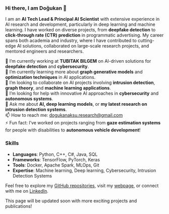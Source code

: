 ### Hi there, I am Doğukan 👋

I am an **AI Tech Lead & Principal AI Scientist** with extensive experience in AI research and development, particularly in deep learning and machine learning. I have worked on diverse projects, from **deepfake detection** to **click-through rate (CTR) prediction** in programmatic advertising. My career spans both academia and industry, where I have contributed to cutting-edge AI solutions, collaborated on large-scale research projects, and mentored engineers and researchers.

🔭 I’m currently working at **TUBITAK BILGEM** on AI-driven solutions for **deepfake detection** and **cybersecurity**.  
🌱 I’m currently learning more about **graph generative models** and **optimization techniques** in AI applications.  
👯 I’m looking to collaborate on AI projects involving **intrusion detection**, **graph theory**, and **machine learning applications**.  
🤔 I’m looking for help with innovative AI approaches in **cybersecurity** and **autonomous systems**.  
💬 Ask me about **AI, deep learning models**, or **my latest research on intrusion detection systems**.  
📫 How to reach me: [dogukanaksu.research@gmail.com](mailto:dogukanaksu.research@gmail.com)  
⚡ Fun fact: I’ve worked on projects ranging from **gaze estimation systems** for people with disabilities to **autonomous vehicle development**!

### Skills
- **Languages**: Python, C++, C#, Java, SQL  
- **Frameworks**: TensorFlow, PyTorch, Keras  
- **Tools**: Docker, Apache Spark, MLOps, Git  
- **Expertise**: Machine learning, Deep learning, Cybersecurity, Intrusion Detection Systems

Feel free to explore my [GitHub repositories](https://github.com/aksudogukan), visit my [webpage](https://aksudogukan.github.io/), or connect with me on [LinkedIn](https://www.linkedin.com/in/dogukanaksu).

This page will be updated soon with more exciting projects and publications!
